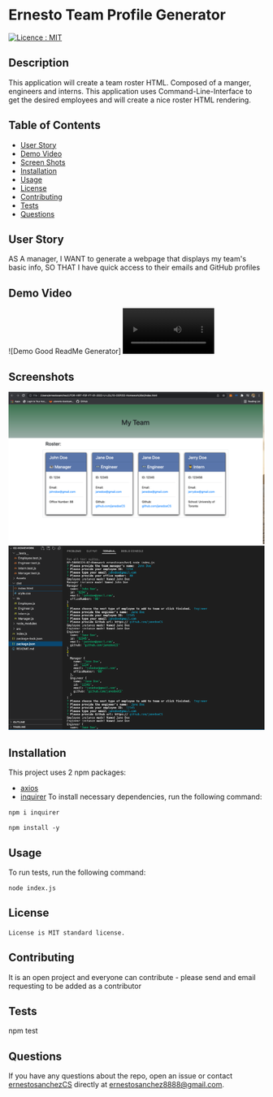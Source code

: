 # Ernesto Team Profile Generator

[![Licence : MIT](https://img.shields.io/badge/Licence-MIT-green.svg)](https://opensource.org/licences/MIT)

## Description

This application will create a team roster HTML. Composed of a manger, engineers and interns. This application uses Command-Line-Interface to get the desired employees and will create a nice roster HTML rendering.

## Table of Contents

-   [User Story](#userstory)
-   [Demo Video](#demovideo)
-   [Screen Shots](#screenshots)
-   [Installation](#installation)
-   [Usage](#usage)
-   [License](#license)
-   [Contributing](#contributing)
-   [Tests](#tests)
-   [Questions](#questions)

## User Story

AS A manager, I WANT to generate a webpage that displays my team's basic info, SO THAT I have quick access to their emails and GitHub profiles

## Demo Video

![Demo Good ReadMe Generator]
<video src='![Demo Good ReadMe Generator]' width=180/>

## Screenshots

![Screen Shot](./assets/images/teamGen.png)
![Screen Shot](/assets/images/teamGen2.png)

## Installation

This project uses 2 npm packages:

-   [axios](https://www.npmjs.com/package/axios)
-   [inquirer](https://www.npmjs.com/package/inquirer)
    To install necessary dependencies, run the following command:

```
npm i inquirer
```

```
npm install -y
```

## Usage

To run tests, run the following command:

```
node index.js
```

## License

    License is MIT standard license.

## Contributing

It is an open project and everyone can contribute - please send and email requesting to be added as a contributor

## Tests

npm test

## Questions

If you have any questions about the repo, open an issue or contact [ernestosanchezCS](https://github.com/ernestosanchezCS/) directly at ernestosanchez8888@gmail.com.
